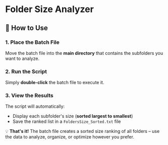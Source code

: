 # Folder Size Analyzer

## 📁 How to Use

### 1. Place the Batch File
Move the batch file into the **main directory** that contains the subfolders you want to analyze.

### 2. Run the Script
Simply **double-click** the batch file to execute it.

### 3. View the Results
The script will automatically:
- Display each subfolder's size (**sorted largest to smallest**)
- Save the ranked list in a `FoldersSize_Sorted.txt` file

💡 **That's it!** The batch file creates a sorted size ranking of all folders – use the data to analyze, organize, or optimize however you prefer.
